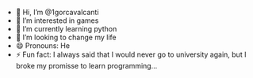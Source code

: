 - 👋 Hi, I’m @1gorcavalcanti
- 👀 I’m interested in games
- 🌱 I’m currently learning python
- 💞️ I’m looking to change my life
- 😄 Pronouns: He
- ⚡ Fun fact: I always said that I would never go to university again, but I broke my promisse to learn programming...

<!---
1gorcavalcanti/1gorcavalcanti is a ✨ special ✨ repository because its `README.md` (this file) appears on your GitHub profile.
You can click the Preview link to take a look at your changes.
--->
